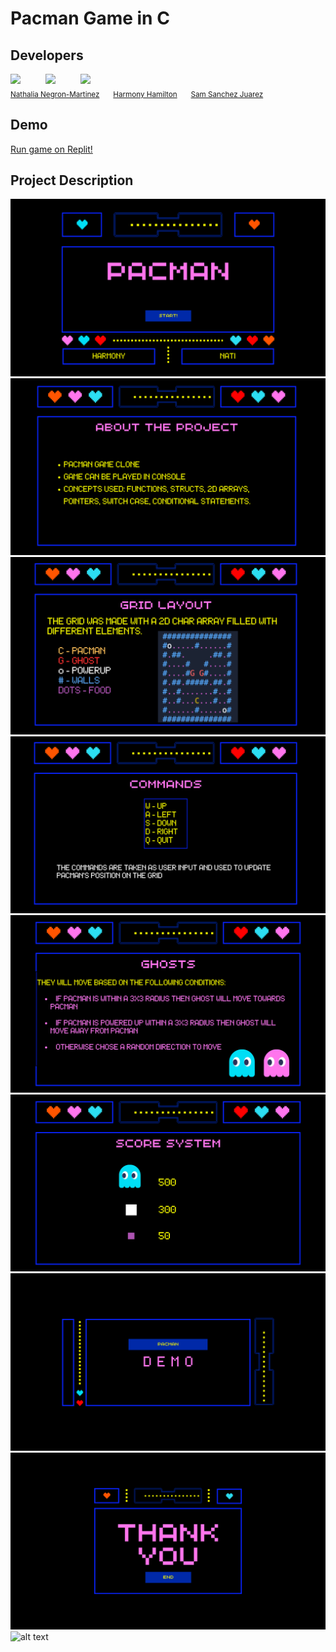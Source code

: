 # Pacman Game in C

## Developers
<div>
  <img src="https://github.com/dxvinelight.png" width="100px;"/>
  &emsp;  &emsp;
  <img src="https://github.com/HarmonyH27.png" width="100px;"/>
  &emsp;  &emsp;
  <img src="https://github.com/samsannchez.png" width="100px;"/>
  &emsp;  &emsp;
  <br />
  <sub><a href="https://github.com/Ayla-T">Nathalia Negron-Martinez</a></sub>
  &emsp;
  <sub><a href="https://github.com/rmai21">Harmony Hamilton</a></sub>
  &emsp;
  <sub><a href="https://github.com/ca764763">Sam Sanchez Juarez</a></sub>
</div>

## Demo
[Run game on Replit!](https://replit.com/@sa830042/PacMan-Game)

## Project Description
![alt text](Presentation/1.png)
![alt text](Presentation/2.png)
![alt text](Presentation/3.png)
![alt text](Presentation/4.png)
![alt text](Presentation/5.png)
![alt text](Presentation/6.png)
![alt text](Presentation/7.png)
![alt text](Presentation/8.png)
![alt text](Presentation/9.png)

